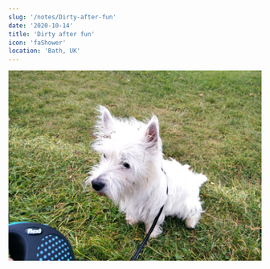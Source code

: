 ```yaml
---
slug: '/notes/Dirty-after-fun'
date: '2020-10-14'
title: 'Dirty after fun'
icon: 'faShower'
location: 'Bath, UK'
---
```


![Westie](./figure1.jpeg)

